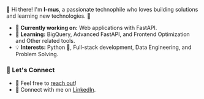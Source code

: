 👋 Hi there! I'm **I-mus**, a passionate technophile who loves building solutions and learning new technologies. 🚀

- 🔭 **Currently working on:** Web applications with FastAPI.
- 🌱 **Learning:** BigQuery, Advanced FastAPI, and Frontend Optimization and Other related tools.
- 💡 **Interests:** Python 🐍, Full-stack development, Data Engineering, and Problem Solving.

### 🤝 Let's Connect
- 💌 Feel free to <a href="mailto:mushthaqpullat@gmail.com" target="_blank">reach out</a>!
- 🔗 Connect with me on <a href="https://www.linkedin.com/in/musthaq-p/" target="_blank">LinkedIn</a>.

